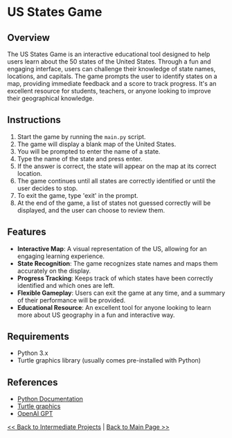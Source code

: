 # US States Game

## Overview

The US States Game is an interactive educational tool designed to help users learn about the 50 states of the United States. Through a fun and engaging interface, users can challenge their knowledge of state names, locations, and capitals. The game prompts the user to identify states on a map, providing immediate feedback and a score to track progress. It's an excellent resource for students, teachers, or anyone looking to improve their geographical knowledge.

## Instructions

1. Start the game by running the `main.py` script.
2. The game will display a blank map of the United States.
3. You will be prompted to enter the name of a state.
4. Type the name of the state and press enter.
5. If the answer is correct, the state will appear on the map at its correct location.
6. The game continues until all states are correctly identified or until the user decides to stop.
7. To exit the game, type 'exit' in the prompt.
8. At the end of the game, a list of states not guessed correctly will be displayed, and the user can choose to review them.

## Features

- **Interactive Map**: A visual representation of the US, allowing for an engaging learning experience.
- **State Recognition**: The game recognizes state names and maps them accurately on the display.
- **Progress Tracking**: Keeps track of which states have been correctly identified and which ones are left.
- **Flexible Gameplay**: Users can exit the game at any time, and a summary of their performance will be provided.
- **Educational Resource**: An excellent tool for anyone looking to learn more about US geography in a fun and interactive way.

## Requirements

- Python 3.x
- Turtle graphics library (usually comes pre-installed with Python)

## References

- [Python Documentation](https://docs.python.org/3/)
- [Turtle graphics](https://docs.python.org/3/library/turtle.html)
- [OpenAI GPT](https://www.openai.com/)

[<< Back to Intermediate Projects](https://github.com/ErkanHatipoglu/100-days-of-code/tree/main/intermediate_projects) | [Back to Main Page >>](https://github.com/ErkanHatipoglu/100-days-of-code)
